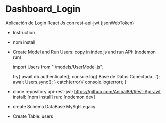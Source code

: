 # Dashboard_Login
Aplicación de Login React Js con rest-api-jwt (jsonWebToken)

* Instruction

- npm install
- Create Model and Run Users: copy in index.js and  run API: (nodemon run) 

  import Users from "./models/UserModel.js";
  
  try{
   await db.authenticate();
   console.log('Base de Datos Conectada...');
   await Users.sync();
  } catch(error){
    console.log(error);
  }

- clone repository api-rest-jwt: https://github.com/Anibal89/Rest-Api-Jwt 
  install: [npm install] run: [nodemon dev]
- create Schema DataBase MySql:Legacy
- Create Table: users



